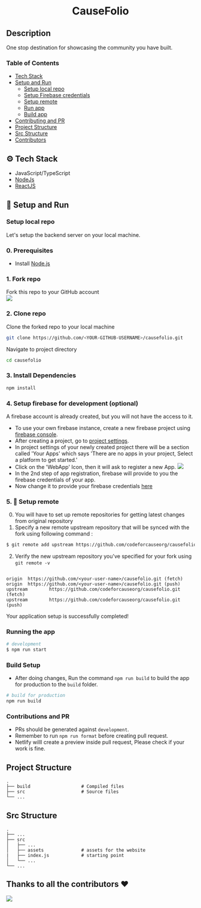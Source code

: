 <h1 align="center">
     CauseFolio
</h1>

## Description

One stop destination for showcasing the community you have built.

### Table of Contents

- [Tech Stack](#tech-stack)
- [Setup and Run](#setup-run)
  - [Setup local repo](#setup-repo)
  - [Setup Firebase credentials](#setup-firebase)
  - [Setup remote](#setup-remote)
  - [Run app](#run-app)
  - [Build app](#build-app)
- [Contributing and PR](#contributing)
- [Project Structure](#projectstructure)
- [Src Structure](#srcstructure)
- [Contributors](#contributors)

<a id="tech-stack"></a>

## ⚙️ Tech Stack

- JavaScript/TypeScript
- [NodeJs](https://nodejs.org/en/)
- [ReactJS](https://reactjs.org/)

<a id="setup-run"></a>

## 🔨 Setup and Run

<a id="setup-repo"></a>

### Setup local repo

Let's setup the backend server on your local machine.

### 0. Prerequisites

- Install [Node.js](http://nodejs.org)

### 1. Fork repo

Fork this repo to your GitHub account  
![](https://i.ibb.co/wK4nFy9/Causefolio-fork.png)

### 2. Clone repo

Clone the forked repo to your local machine

```bash
git clone https://github.com/<YOUR-GITHUB-USERNAME>/causefolio.git
```

Navigate to project directory

```bash
cd causefolio
```

### 3. Install Dependencies

```bash
npm install
```

<a id="setup-firebase"></a>

### 4. Setup firebase for development (optional)

A firebase account is already created, but you will not have the access to it.

- To use your own firebase instance, create a new firebase project using [firebase console](https://console.firebase.google.com/).
- After creating a project, go to [project settings](https://console.firebase.google.com/project/_/settings/general/).
- In project settings of your newly created project there will be a section called 'Your Apps' which says 'There are no apps in your project, Select a platform to get started.'
- Click on the 'WebApp' Icon, then it will ask to register a new App.
  ![](https://i.ibb.co/n0psH7B/Firebaseapp.png)
- In the 2nd step of app registration, firebase will provide to you the firebase credentials of your app.
- Now change it to provide your firebase credentials [here](https://github.com/codeforcauseorg/Code-for-cause-Leaders/blob/master/src/services/authService.js#L8-LL13)

<a id="setup-remote"></a>

### 5. 📡 Setup remote

0. You will have to set up remote repositories for getting latest changes from original repository
1. Specify a new remote upstream repository that will be synced with the fork using following command :

```bash
$ git remote add upstream https://github.com/codeforcauseorg/causefolio.git
```

2. Verify the new upstream repository you've specified for your fork using `git remote -v`

```console

origin  https://github.com/<your-user-name>/causefolio.git (fetch)
origin  https://github.com/<your-user-name>/causefolio.git (push)
upstream        https://github.com/codeforcauseorg/causefolio.git (fetch)
upstream        https://github.com/codeforcauseorg/causefolio.git (push)

```

Your application setup is successfully completed!
<a id="run-app"></a>

### Running the app

```bash
# development
$ npm run start
```

<a id="build-app"></a>

### Build Setup

- After doing changes, Run the command `npm run build` to build the app for production to the `build` folder.

```bash
# build for production
npm run build
```

<a id="contributing"></a>

### Contributions and PR

- PRs should be generated against `development`.
- Remember to run `npm run format` before creating pull request.
- Netlify willl create a preview inside pull request, Please check if your work is fine.

<a id="projectstructure"></a>

## Project Structure

    .
    ├── build                   # Compiled files
    ├── src                     # Source files
    └── ...

<a id="srcstructure"></a>

## Src Structure

    .
    ├── ...
    ├── src
    │   ├── ...
    │   ├── assets              # assets for the website
    |   ├── index.js            # starting point
    │   └── ...
    └── ...

<a id="contributors"></a>

## Thanks to all the contributors ❤️
<a href = "https://github.com/codeforcauseorg/causefolio/graphs/contributors">
  <img src = "https://contrib.rocks/image?repo=codeforcauseorg/causefolio"/>
</a>
